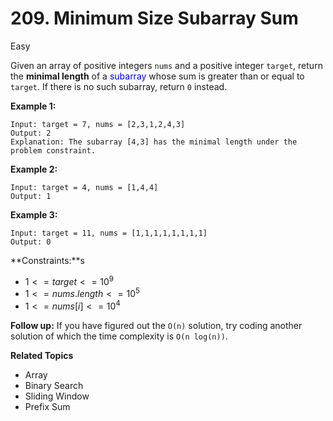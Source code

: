 # 209. Minimum Size Subarray Sum

Easy

Given an array of positive integers `nums` and a positive integer `target`, return the **minimal length** of a <font color="blue">subarray</font> whose sum is greater than or equal to `target`. If there is no such subarray, return `0` instead.

 

**Example 1:**
```
Input: target = 7, nums = [2,3,1,2,4,3]
Output: 2
Explanation: The subarray [4,3] has the minimal length under the problem constraint.
```
**Example 2:**
```
Input: target = 4, nums = [1,4,4]
Output: 1
```
**Example 3:**
```
Input: target = 11, nums = [1,1,1,1,1,1,1,1]
Output: 0
``` 

**Constraints:**s

- $1 <= target <= 10^9$
- $1 <= nums.length <= 10^5$
- $1 <= nums[i] <= 10^4$
 

**Follow up:** If you have figured out the `O(n)` solution, try coding another solution of which the time complexity is `O(n log(n))`.

**Related Topics**
- Array
- Binary Search
- Sliding Window
- Prefix Sum